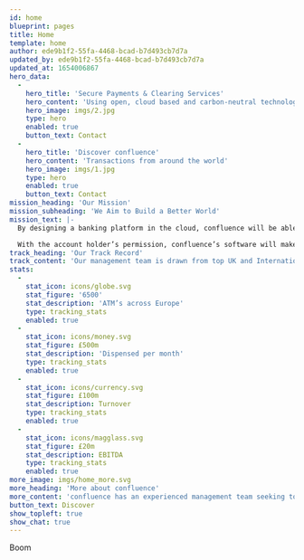 ```yaml
---
id: home
blueprint: pages
title: Home
template: home
author: ede9b1f2-55fa-4468-bcad-b7d493cb7d7a
updated_by: ede9b1f2-55fa-4468-bcad-b7d493cb7d7a
updated_at: 1654006867
hero_data:
  -
    hero_title: 'Secure Payments & Clearing Services'
    hero_content: 'Using open, cloud based and carbon-neutral technologies'
    hero_image: imgs/2.jpg
    type: hero
    enabled: true
    button_text: Contact
  -
    hero_title: 'Discover confluence'
    hero_content: 'Transactions from around the world'
    hero_image: imgs/1.jpg
    type: hero
    enabled: true
    button_text: Contact
mission_heading: 'Our Mission'
mission_subheading: 'We Aim to Build a Better World'
mission_text: |-
  By designing a banking platform in the cloud, confluence will be able to offer existing banks (or new challenger banks), a working current account for their customers which, on a daily basis, analyses the income and expenditure through each account.​

  With the account holder’s permission, confluence’s software will make useful, cost-saving and life-enhancing suggestions including but not limited to analysis of mortgage and loan affordability driving product sales to account holders.
track_heading: 'Our Track Record'
track_content: 'Our management team is drawn from top UK and International banks, payment processors, risk management sectors, accountancy and regulatory backgrounds alongside entrepreneurial  and fundraising experience. Furthermore, confluence’s CEO and founding team built an ATM business, Cardpoint plc, from start-up to £6 billion per annum of cash dispensed and used the  capital markets extensively to fund the growth of the business organically and for acquisitions. ​'
stats:
  -
    stat_icon: icons/globe.svg
    stat_figure: '6500'
    stat_description: 'ATM’s across Europe'
    type: tracking_stats
    enabled: true
  -
    stat_icon: icons/money.svg
    stat_figure: £500m
    stat_description: 'Dispensed per month'
    type: tracking_stats
    enabled: true
  -
    stat_icon: icons/currency.svg
    stat_figure: £100m
    stat_description: Turnover
    type: tracking_stats
    enabled: true
  -
    stat_icon: icons/magglass.svg
    stat_figure: £20m
    stat_description: EBITDA
    type: tracking_stats
    enabled: true
more_image: imgs/home_more.svg
more_heading: 'More about confluence'
more_content: 'confluence has an experienced management team seeking to disrupt the existing Clearing Bank  sector in the UK. The existing market is dominated by the traditional banking sector utilising  outdated technologies and focused on traditional payment methods.'
button_text: Discover
show_topleft: true
show_chat: true
---
```

Boom